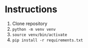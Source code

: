# Instructions

1. Clone repository
2. `python -m venv venv`
3. `source venv/bin/activate`
4. `pip install -r requirements.txt`